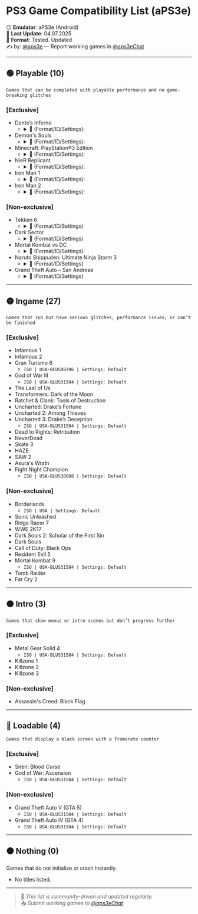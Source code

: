 
# PS3 Game Compatibility List (aPS3e)

😏 **Emulator**: aPS3e (Android)  
📆 **Last Update**: 04.07.2025  
📌 **Format**: Tested. Updated  
✍️ by: [@aps3e](https://t.me/aps3e) — Report working games in [@aps3eChat](https://t.me/aps3eChat)

---

## 🟢 Playable (10)
`Games that can be completed with playable performance and no game-breaking glitches`

### [Exclusive]
- Dante’s Inferno
  - <details> <summary>📜 (Format/ID/Settings):</summary>
    `ISO | USA-BLUS31584 | Settings: Default`
- Demon's Souls
  - <details> <summary>📜 (Format/ID/Settings):</summary>
    ISO | USA-BLUS31584 | Settings: Default
- Minecraft: PlayStation®3 Edition
  - <details> <summary>📜 (Format/ID/Settings):</summary>
    ISO | USA-BLUS31584 | Settings: Default
- NieR Replicant
  - <details> <summary>📜 (Format/ID/Settings):</summary>
    ISO | USA-BLUS31584 | Settings: Default
- Iron Man 1
  - <details> <summary>📜 (Format/ID/Settings):</summary>
    ISO | USA-BLUS31584 | Settings: Default
- Iron Man 2
  - <details> <summary>📜 (Format/ID/Settings):</summary>
    ISO | USA-BLUS31584 | Settings: Default 

### [Non-exclusive]
- Tekken 6
  - <details> <summary>📜 (Format/ID/Settings)</summary>
    ISO | USA-BLUS31584 | Settings: Default
- Dark Sector
  - <details> <summary>📜 (Format/ID/Settings)</summary>
    ISO | USA-BLUS31584 | Settings: Default 
- Mortal Kombat vs DC
  - <details> <summary>📜 (Format/ID/Settings)</summary>
    ISO | USA-BLUS31584 | Settings: Default
- Naruto Shippuden: Ultimate Ninja Storm 3
  - <details> <summary>📜 (Format/ID/Settings)</summary>
    ISO | USA-BLUS31584 | Settings: Default
- Grand Theft Auto – San Andreas  
  - <details> <summary>📜 (Format/ID/Settings)</summary>
    ISO | USA-BLUS31584 | Settings: Default

---

## 🟡 Ingame (27)
`Games that run but have serious glitches, performance issues, or can’t be finished`

### [Exclusive]
- Infamous 1  
- Infamous 2  
- Gran Turismo 6  
  - `ISO | USA-BCUS98296 | Settings: Default`  
- God of War III
  - `ISO | USA-BLUS31584 | Settings: Default`
- The Last of Us  
- Transformers: Dark of the Moon  
- Ratchet & Clank: Tools of Destruction  
- Uncharted: Drake’s Fortune  
- Uncharted 2: Among Thieves  
- Uncharted 3: Drake’s Deception
  - `ISO | USA-BLUS31584 | Settings: Default`
- Dead to Rights: Retribution  
- NeverDead  
- Skate 3  
- HAZE  
- SAW 2  
- Asura's Wrath  
- Fight Night Champion  
  - `ISO | USA-BLUS30608 | Settings: Default`

### [Non-exclusive]
- Borderlands  
  - `ISO | USA | Settings: Default`  
- Sonic Unleashed  
- Ridge Racer 7  
- WWE 2K17  
- Dark Souls 2: Scholar of the First Sin  
- Dark Souls  
- Call of Duty: Black Ops  
- Resident Evil 5  
- Mortal Kombat 9
  - `ISO | USA-BLUS31584 | Settings: Default`
- Tomb Raider  
- Far Cry 2  

---

## 🟠 Intro (3)
`Games that show menus or intro scenes but don’t progress further`

### [Exclusive]
- Metal Gear Solid 4
  - `ISO | USA-BLUS31584 | Settings: Default`
- Killzone 1  
- Killzone 2  
- Killzone 3  

### [Non-exclusive]
- Assassin's Creed: Black Flag  

---

## 🔴 Loadable (4)
`Games that display a black screen with a framerate counter`

### [Exclusive]
- Siren: Blood Curse  
- God of War: Ascension
  - `ISO | USA-BLUS31584 | Settings: Default`

### [Non-exclusive]
- Grand Theft Auto V (GTA 5)
  - `ISO | USA-BLUS31584 | Settings: Default`
- Grand Theft Auto IV (GTA 4)
  - `ISO | USA-BLUS31584 | Settings: Default`

---

## ⚫ Nothing (0)
Games that do not initialize or crash instantly.

- No titles listed.

---

> 🔄 *This list is community-driven and updated regularly.*  
> 📥 *Submit working games to [@aps3eChat](https://t.me/aps3eChat)*
